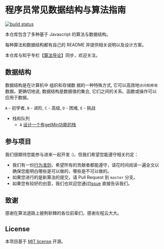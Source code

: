 # 程序员常见数据结构与算法指南

[![build status](https://travis-ci.org/trekhleb/javascript-algorithms.svg?branch=master)](https://travis-ci.org/trekhleb/javascript-algorithms)

本仓库包含了多种基于 Javascript 的算法与数据结构。

每种算法和数据结构都有自己的 README 并提供相关说明以及设计方案。

本仓库与知乎专栏【[算法导论](https://zhuanlan.zhihu.com/algorithm-intro)】同步，欢迎关注。



## 数据结构

数据结构是在计算机中 组织和存储数 据的一种特殊方式, 它可以高效地`访问和修改`数据。更确切地说, 数据结构是数据值的集合, 它们之间的关系、函数或操作可以应用于数据。

`A` - 初学者, `B` - 进阶, `C` - 高级, `D` - 困难, `E` - 挑战


* 栈和队列
  * `A` [设计一个有getMin功能的栈](./栈和队列/设计一个有getMin功能的栈.md)





## 参与项目
我们很期待您能参与进来一起开发 :)，但我们希望您能遵守相关约定：
* 我们有一份[行为准则](./CODE_OF_CONDUCT.md)，希望所有的贡献者都能遵守，请花时间阅读一遍全文以确保您能明白哪些是可以做的，哪些是不可以做的。
* 如果您进行的是新算法的提交，请 Pull Request 到 `master` 分支。
* 如果您有较好的创意，我们也欢迎您通过[Issue](https://github.com/qulongjun/Algorithms/issues) 直接告诉我们。

## 致谢
感谢在算法道路上披荆斩棘的各位前辈们，感谢左程云大大。

## License
本项目基于 [MIT license](./LICENSE) 开源。
